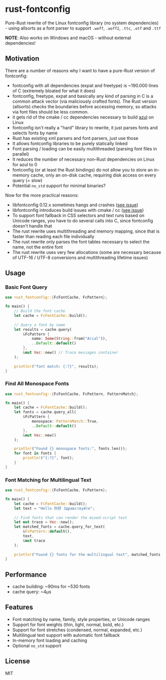 # rust-fontconfig

Pure-Rust rewrite of the Linux fontconfig library (no system dependencies) - using allsorts as a font parser to support `.woff`, `.woff2`, `.ttc`, `.otf` and `.ttf`

**NOTE**: Also works on Windows and macOS - without external dependencies!

## Motivation

There are a number of reasons why I want to have a pure-Rust version of fontconfig:

- fontconfig with all dependencies (expat and freetype) is ~190.000 lines of C (extremely bloated for what it does)
- fontconfig, freetype, expat and basically any kind of parsing in C is a common attack vector (via maliciously crafted fonts). The Rust version (allsorts) checks the boundaries before accessing memory, so attacks via font files should be less common.
- it gets rid of the cmake / cc dependencies necessary to build [azul](https://azul.rs) on Linux
- fontconfig isn't really a "hard" library to rewrite, it just parses fonts and selects fonts by name
- Rust has existing xml parsers and font parsers, just use those
- It allows fontconfig libraries to be purely statically linked
- Font parsing / loading can be easily multithreaded (parsing font files in parallel)
- It reduces the number of necessary non-Rust dependencies on Linux for azul to 0
- fontconfig (or at least the Rust bindings) do not allow you to store an in-memory cache, only an on-disk cache, requiring disk access on every query (= slow)
- Potential `no_std` support for minimal binaries?

Now for the more practical reasons:

- libfontconfig 0.12.x sometimes hangs and crashes ([see issue](https://github.com/maps4print/azul/issues/110))
- libfontconfig introduces build issues with cmake / cc ([see issue](https://github.com/maps4print/azul/issues/206))
- To support font fallback in CSS selectors and text runs based on Unicode ranges, you have to do several calls into C, since fontconfig doesn't handle that
- The rust rewrite uses multithreading and memory mapping, since that is faster than reading each file individually
- The rust rewrite only parses the font tables necessary to select the name, not the entire font
- The rust rewrite uses very few allocations (some are necessary because of UTF-16 / UTF-8 conversions and multithreading lifetime issues)

## Usage

### Basic Font Query

```rust
use rust_fontconfig::{FcFontCache, FcPattern};

fn main() {
    // Build the font cache
    let cache = FcFontCache::build();
    
    // Query a font by name
    let results = cache.query(
        &FcPattern {
            name: Some(String::from("Arial")),
            ..Default::default()
        },
        &mut Vec::new() // Trace messages container
    );
    
    println!("font match: {:?}", results);
}
```

### Find All Monospace Fonts

```rust
use rust_fontconfig::{FcFontCache, FcPattern, PatternMatch};

fn main() {
    let cache = FcFontCache::build();
    let fonts = cache.query_all(
        &FcPattern {
            monospace: PatternMatch::True,
            ..Default::default()
        },
        &mut Vec::new()
    );

    println!("Found {} monospace fonts:", fonts.len());
    for font in fonts {
        println!("{:?}", font);
    }
}
```

### Font Matching for Multilingual Text

```rust
use rust_fontconfig::{FcFontCache, FcPattern};

fn main() {
    let cache = FcFontCache::build();
    let text = "Hello 你好 Здравствуйте";
    
    // Find fonts that can render the mixed-script text
    let mut trace = Vec::new();
    let matched_fonts = cache.query_for_text(
        &FcPattern::default(),
        text,
        &mut trace
    );
    
    println!("Found {} fonts for the multilingual text", matched_fonts.len());
}
```

## Performance

- cache building: ~90ms for ~530 fonts
- cache query: ~4µs

## Features

- Font matching by name, family, style properties, or Unicode ranges
- Support for font weights (thin, light, normal, bold, etc.)
- Support for font stretches (condensed, normal, expanded, etc.)
- Multilingual text support with automatic font fallback
- In-memory font loading and caching
- Optional `no_std` support

## License

MIT